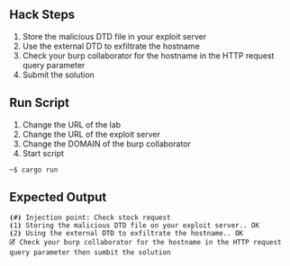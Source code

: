 ## Hack Steps

1. Store the malicious DTD file in your exploit server
2. Use the external DTD to exfiltrate the hostname
3. Check your burp collaborator for the hostname in the HTTP request query parameter
4. Submit the solution

## Run Script

1. Change the URL of the lab
2. Change the URL of the exploit server
3. Change the DOMAIN of the burp collaborator
4. Start script

```
~$ cargo run
```

## Expected Output

```
⦗#⦘ Injection point: Check stock request
⦗1⦘ Storing the malicious DTD file on your exploit server.. OK
⦗2⦘ Using the external DTD to exfiltrate the hostname.. OK
🗹 Check your burp collaborator for the hostname in the HTTP request query parameter then sumbit the solution
```
